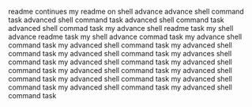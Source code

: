 readme continues
my readme on shell advance
advance shell command task
advanced shell command task
advanced shell command task
advanced shell commad task
my advance shell readme task
my shell advance readme task
my shell advance commad task
my advance shell command task
my advanced shell command task
my advanced shell command task
my advanced shell command task
my advances shell command task
my advanced shell command task
my advanced shell command task
my advanced shell command task
my advanced shell command task
my advanced shell command task
my advanced shell command task
my advanced shell command task
my advanced shell command task

